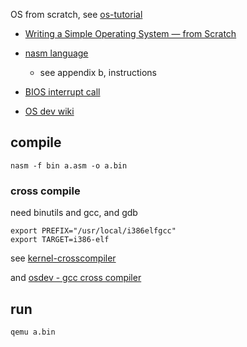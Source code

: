 
OS from scratch, see [os-tutorial](https://github.com/cfenollosa/os-tutorial)

* [Writing a Simple Operating System — from Scratch](http://www.cs.bham.ac.uk/~exr/lectures/opsys/10_11/lectures/os-dev.pdf)

* [nasm language](https://www.nasm.us/xdoc/2.13.03/html/nasmdoc0.html)
    * see appendix b, instructions
* [BIOS interrupt call](https://en.wikipedia.org/wiki/BIOS_interrupt_call)
* [OS dev wiki](https://wiki.osdev.org/GCC_Cross-Compiler)

## compile

```
nasm -f bin a.asm -o a.bin
```

### cross compile

need binutils and gcc, and gdb

```
export PREFIX="/usr/local/i386elfgcc"
export TARGET=i386-elf
```

see [kernel-crosscompiler](https://github.com/cfenollosa/os-tutorial/tree/master/11-kernel-crosscompiler)

and [osdev - gcc cross compiler](https://wiki.osdev.org/GCC_Cross-Compiler)


## run

```
qemu a.bin
```